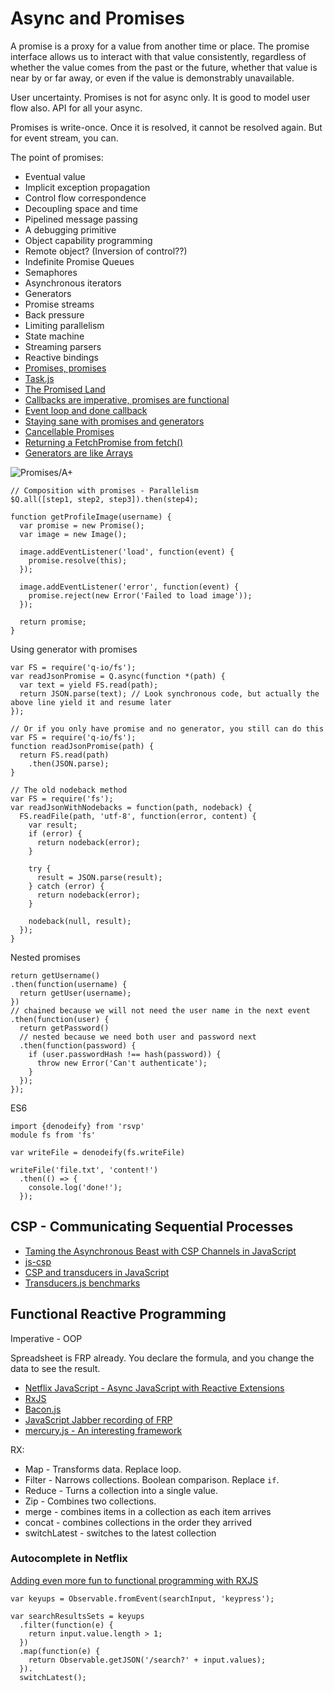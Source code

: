 # Async and Promises

A promise is a proxy for a value from another time or place. The promise interface allows us to interact with that value consistently, regardless of whether the value comes from the past or the future, whether that value is near by or far away, or even if the value is demonstrably unavailable.

User uncertainty. Promises is not for async only. It is good to model user flow also. API for all your async.

Promises is write-once. Once it is resolved, it cannot be resolved again. But for event stream, you can.

The point of promises:

* Eventual value
* Implicit exception propagation
* Control flow correspondence
* Decoupling space and time
* Pipelined message passing
* A debugging primitive
* Object capability programming
* Remote object? (Inversion of control??)
* Indefinite Promise Queues
* Semaphores
* Asynchronous iterators
* Generators
* Promise streams
* Back pressure
* Limiting parallelism
* State machine
* Streaming parsers
* Reactive bindings
* [Promises, promises](http://wibblycode.wordpress.com/2012/11/21/promises-promises/)
* [Task.js](http://taskjs.org/)
* [The Promised Land](https://www.youtube.com/watch?v=mZHO1ZTsoFk#t=2439)
* [Callbacks are imperative, promises are functional](https://blog.jcoglan.com/2013/03/30/callbacks-are-imperative-promises-are-functional-nodes-biggest-missed-opportunity/)
* [Event loop and done callback](http://blog.namangoel.com/breadthfirstlog-with-the-event-queue)
* [Staying sane with promises and generators](http://colintoh.com/blog/staying-sane-with-asynchronous-programming-promises-and-generators)
* [Cancellable Promises](https://annevankesteren.nl/2015/02/cancelable-promises)
* [Returning a FetchPromise from fetch()](https://github.com/slightlyoff/ServiceWorker/issues/625)
* [Generators are like Arrays](https://gist.github.com/jkrems/04a2b34fb9893e4c2b5c)

![Promises/A+](https://dl.dropboxusercontent.com/u/6815194/Notes/abstraction.png)

```
// Composition with promises - Parallelism
$Q.all([step1, step2, step3]).then(step4);
```


```
function getProfileImage(username) {
  var promise = new Promise();
  var image = new Image();
  
  image.addEventListener('load', function(event) {
    promise.resolve(this);
  });
  
  image.addEventListener('error', function(event) {
    promise.reject(new Error('Failed to load image'));
  });
  
  return promise;
}
```

Using generator with promises

```
var FS = require('q-io/fs');
var readJsonPromise = Q.async(function *(path) {
  var text = yield FS.read(path);
  return JSON.parse(text); // Look synchronous code, but actually the above line yield it and resume later
});

// Or if you only have promise and no generator, you still can do this
var FS = require('q-io/fs');
function readJsonPromise(path) {
  return FS.read(path)
    .then(JSON.parse);
}

// The old nodeback method
var FS = require('fs');
var readJsonWithNodebacks = function(path, nodeback) {
  FS.readFile(path, 'utf-8', function(error, content) {
    var result;
    if (error) {
      return nodeback(error);
    }
    
    try {
      result = JSON.parse(result);
    } catch (error) {
      return nodeback(error);
    }
    
    nodeback(null, result);
  });
}
```

Nested promises

```
return getUsername()
.then(function(username) {
  return getUser(username);
})
// chained because we will not need the user name in the next event
.then(function(user) {
  return getPassword()
  // nested because we need both user and password next
  .then(function(password) {
    if (user.passwordHash !== hash(password)) {
      throw new Error('Can't authenticate');
    }
  });
});
```

ES6

```
import {denodeify} from 'rsvp'
module fs from 'fs'

var writeFile = denodeify(fs.writeFile)

writeFile('file.txt', 'content!')
  .then(() => {
    console.log('done!');
  });
```

## CSP - Communicating Sequential Processes

* [Taming the Asynchronous Beast with CSP Channels in JavaScript](http://jlongster.com/Taming-the-Asynchronous-Beast-with-CSP-in-JavaScript)
* [js-csp](https://github.com/ubolonton/js-csp)
* [CSP and transducers in JavaScript](http://phuu.net/2014/08/31/csp-and-transducers.html)
* [Transducers.js benchmarks](http://jlongster.com/Transducers.js-Round-2-with-Benchmarks)

## Functional Reactive Programming

Imperative - OOP

Spreadsheet is FRP already. You declare the formula, and you change the data to see the result.

* [Netflix JavaScript - Async JavaScript with Reactive Extensions](http://www.youtube.com/watch?v=XRYN2xt11Ek)
* [RxJS](https://github.com/Reactive-Extensions/RxJS)
* [Bacon.js](https://github.com/baconjs/bacon.js)
* [JavaScript Jabber recording of FRP](http://javascriptjabber.com/061-jsj-functional-reactive-programming-with-juha-paananen-and-joe-fiorini/)
* [mercury.js - An interesting framework](https://github.com/Raynos/mercury)

RX:

* Map - Transforms data. Replace loop.
* Filter - Narrows collections. Boolean comparison. Replace `if`.
* Reduce - Turns a collection into a single value.
* Zip - Combines two collections.
* merge - combines items in a collection as each item arrives
* concat - combines collections in the order they arrived
* switchLatest - switches to the latest collection

### Autocomplete in Netflix

[Adding even more fun to functional programming with RXJS](http://www.youtube.com/watch?v=8EExNfm0gt4)

```
var keyups = Observable.fromEvent(searchInput, 'keypress');

var searchResultsSets = keyups
  .filter(function(e) {
    return input.value.length > 1;
  })
  .map(function(e) {
    return Observable.getJSON('/search?' + input.values);
  }).
  switchLatest();
```


